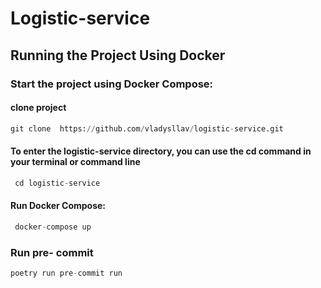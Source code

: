 # Logistic-service 

## Running the Project Using Docker

### Start the project using Docker Compose:



#### clone project
~~~python
git clone  https://github.com/vladysllav/logistic-service.git
  ~~~
#### To enter the logistic-service directory, you can use the cd command in your terminal or command line

~~~python
 cd logistic-service
  ~~~


#### Run Docker Compose:

~~~python
 docker-compose up
  ~~~

### Run pre- commit 
~~~python
poetry run pre-commit run 
~~~

